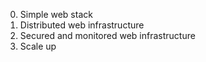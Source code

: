0. Simple web stack
1. Distributed web infrastructure
2. Secured and monitored web infrastructure
3. Scale up